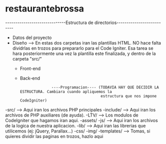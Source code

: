 restaurantebrossa
=================
------------------------------Estructura de directorios--------------------------
  
  - Datos del proyecto
  - Diseño --> En estas dos carpetas iran las plantillas HTML. NO hace falta dividrlas en trozos para prepararlo
                para el Code Igniter. Esa tarea se hara posteriormente una vez la plantilla este finalizada, y dentro de                  la carpeta "src/"
    - Front-end
    - Back-end
  
                        ----Programacion---- (TODAVIA HAY QUE DECIDIR LA ESTRUCTURA. Cambiara cuando apliquemos la
                                              estructura que nos impone CodeIgniter)

  -src/ --> Aqui iran los archivos PHP principales
    -include/ --> Aqui iran los archivos de PHP auxiliares (de ayuda).
      -LTV/ --> Los modulos de CodeIgniter que hagamos iran aqui. 
    -assets/
      -js/ --> Aqui iran los archivos de la logica de nuestra aplicacion.
        -lib/ --> Aqui iran las librerias que utilicemos (ej: jQuery, Parallax...)
      -css/
      -img/
      -templates/ --> Tomas, si quieres dividir las paginas en trozos, hazlo aqui
